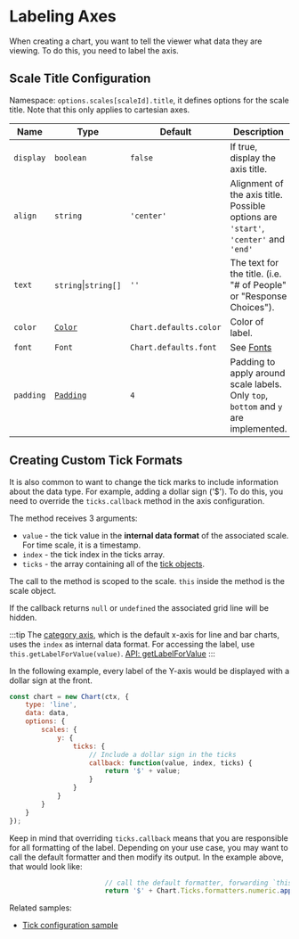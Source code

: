 # Labeling Axes

When creating a chart, you want to tell the viewer what data they are viewing. To do this, you need to label the axis.

## Scale Title Configuration

Namespace: `options.scales[scaleId].title`, it defines options for the scale title. Note that this only applies to cartesian axes.

| Name | Type | Default | Description
| ---- | ---- | ------- | -----------
| `display` | `boolean` | `false` | If true, display the axis title.
| `align` | `string` | `'center'` | Alignment of the axis title. Possible options are `'start'`, `'center'` and `'end'`
| `text` | `string`\|`string[]` | `''` | The text for the title. (i.e. "# of People" or "Response Choices").
| `color` | [`Color`](../general/colors.md) | `Chart.defaults.color` | Color of label.
| `font` | `Font` | `Chart.defaults.font` | See [Fonts](../general/fonts.md)
| `padding` | [`Padding`](../general/padding.md) | `4` | Padding to apply around scale labels. Only `top`, `bottom` and `y` are implemented.

## Creating Custom Tick Formats

It is also common to want to change the tick marks to include information about the data type. For example, adding a dollar sign ('$').
To do this, you need to override the `ticks.callback` method in the axis configuration.

The method receives 3 arguments:

* `value` - the tick value in the **internal data format** of the associated scale. For time scale, it is a timestamp.
* `index` - the tick index in the ticks array.
* `ticks` - the array containing all of the [tick objects](../api/interfaces/Tick).

The call to the method is scoped to the scale. `this` inside the method is the scale object.

If the callback returns `null` or `undefined` the associated grid line will be hidden.

:::tip
The [category axis](../axes/cartesian/category), which is the default x-axis for line and bar charts, uses the `index` as internal data format. For accessing the label, use `this.getLabelForValue(value)`. [API: getLabelForValue](../api/classes/Scale.html#getlabelforvalue)
:::

In the following example, every label of the Y-axis would be displayed with a dollar sign at the front.

```javascript
const chart = new Chart(ctx, {
    type: 'line',
    data: data,
    options: {
        scales: {
            y: {
                ticks: {
                    // Include a dollar sign in the ticks
                    callback: function(value, index, ticks) {
                        return '$' + value;
                    }
                }
            }
        }
    }
});
```

Keep in mind that overriding `ticks.callback` means that you are responsible for all formatting of the label. Depending on your use case, you may want to call the default formatter and then modify its output. In the example above, that would look like:

```javascript
                        // call the default formatter, forwarding `this`
                        return '$' + Chart.Ticks.formatters.numeric.apply(this, [value, index, ticks]);
```

Related samples:

* [Tick configuration sample](../samples/scale-options/ticks)
